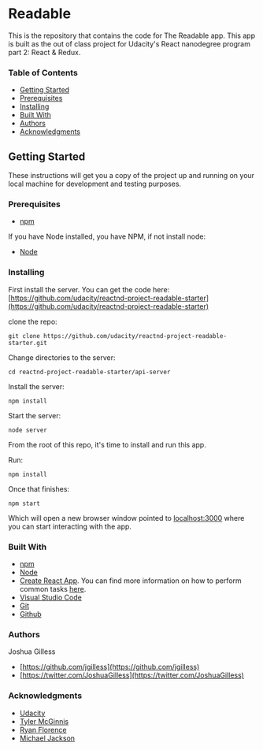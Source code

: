 # Readable

This is the repository that contains the code for The Readable app.  This app is built as the out of class project for Udacity's React nanodegree program part 2: React & Redux.

### Table of Contents
* [Getting Started](#getting-started)
* [Prerequisites](#prerequisites)
* [Installing](#installing)
* [Built With](#built-with)
* [Authors](#authors)
* [Acknowledgments](#acknowledgments)

## Getting Started
These instructions will get you a copy of the project up and running on your local machine for development and testing purposes.

### Prerequisites
* [npm](https://www.npmjs.com/)

If you have Node installed, you have NPM, if not install node:

* [Node](https://nodejs.org/en/)

### Installing

First install the server.  You can get the code here: [https://github.com/udacity/reactnd-project-readable-starter](https://github.com/udacity/reactnd-project-readable-starter)

clone the repo: 

```
git clone https://github.com/udacity/reactnd-project-readable-starter.git
```

Change directories to the server:

```
cd reactnd-project-readable-starter/api-server
```

Install the server:

```
npm install
```

Start the server:

```
node server
```

From the root of this repo, it's time to install and run this app.

Run:
```
npm install
```
Once that finishes:
```
npm start
```
Which will open a new browser window pointed to [localhost:3000](http://localhost:3000/) where you can start interacting with the app.


### Built With
* [npm](https://www.npmjs.com/)
* [Node](https://nodejs.org/en/)
* [Create React App](https://github.com/facebookincubator/create-react-app). You can find more information on how to perform common tasks [here](https://github.com/facebookincubator/create-react-app/blob/master/packages/react-scripts/template/README.md).
* [Visual Studio Code](https://code.visualstudio.com/)
* [Git](https://git-scm.com/)
* [Github](https://github.com/)

### Authors
Joshua Gilless
* [https://github.com/jgilless](https://github.com/jgilless)
* [https://twitter.com/JoshuaGilless](https://twitter.com/JoshuaGilless)

### Acknowledgments
* [Udacity](https://www.udacity.com/)
* [Tyler McGinnis](https://twitter.com/tylermcginnis33)
* [Ryan Florence](https://twitter.com/ryanflorence)
* [Michael Jackson](https://twitter.com/mjackson)